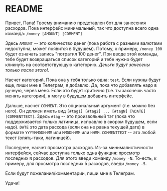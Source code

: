 README
======

Привет, Папа!
Твоему вниманию представлен бот для занесения расходов. Пока интерфейс минимальный, так что доступна всего одна команда:
`/money [AMOUNT] [COMMENT]`

Здесь `AMOUNT` -- это количество денег (пока работа с разными валютами недоступна, может появится в будущем). Потому, к примеру, `/money 100` будет означать запись "потратил 100 денег". При вводе этой команды, тебе будет возвращаться список категорий и тебе нужно будет кликнуть на соответствующую категорию. *Деньги будут занесены только после этого!*.

Насчет категорий. Пока она у тебя только одна: `test`. Если нужны будут еще, пиши мне в Телеграм, я добавлю. Да, пока что добавлять надо в ручную, через меня. Если это будет критично (т.е. ты захочешь часто менять категории), я могу в будущем добавить интерфейс.

Дальше, насчет `COMMENT`. Это опциональный аргумент (т.е. можно без него). Он должен иметь вид `[#tag1] [#tag2] ... [#tagN] [%DATE] [COMMENTTEXT]`. Здесь `#tag` -- это произвольный тэг (пока что поддерживается только латиница, исправлю в скором будущем, если надо). `DATE` это дата расхода (если она не равна текущей дате) в формате `YYYYMMDDHHMM` или `MMDDHHMM` или `HHMM`. `COMMENTTEXT` -- это любой текст (опять-таки, латиницей).

Последнее, насчет просмотра расходов. Из-за минималистичности интерфейся, сейчас доступна только одна функция: просмотр последних `N` расходов. Для этого введи команду `/money -N`. То-есть, к примеру, для просмотра последних 5 расходов, введи `/money -5`.

Если будут пожелания/комментарии, пиши мне в Телеграм.

Удачи!
